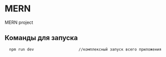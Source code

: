 # MERN
MERN project

## Команды для запуска 
```sh
  npm run dev                    //комплексный запуск всего приложения
```
